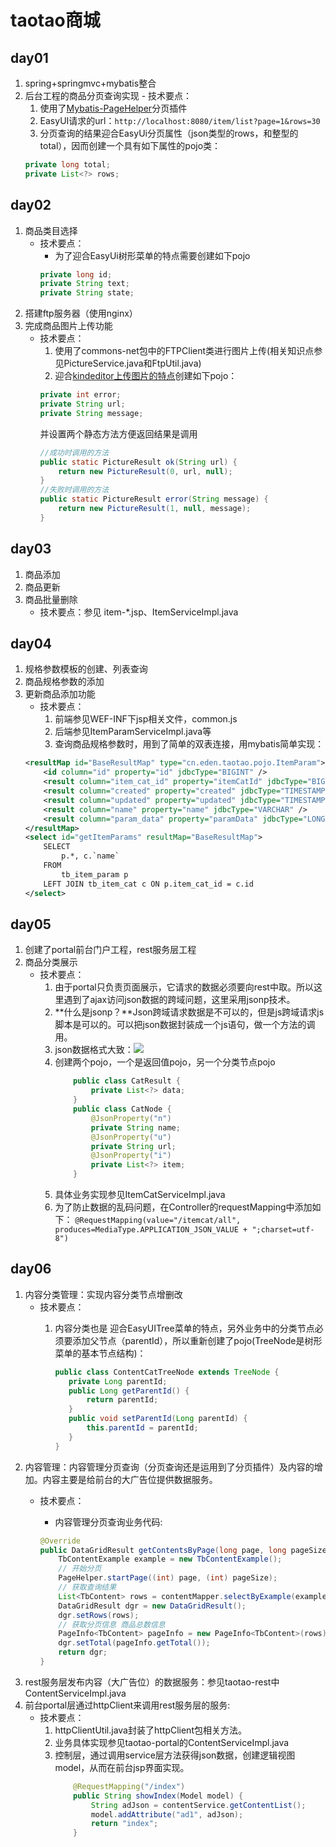 # taotao商城
## day01
  1. spring+springmvc+mybatis整合
  2. 后台工程的商品分页查询实现 
	- 技术要点：
		1. 使用了[Mybatis-PageHelper](https://github.com/pagehelper/Mybatis-PageHelper)分页插件
		2. EasyUI请求的url：`http://localhost:8080/item/list?page=1&rows=30`
		3. 分页查询的结果迎合EasyUi分页属性（json类型的rows，和整型的total），因而创建一个具有如下属性的pojo类：
        ```java
        private long total;
        private List<?> rows;
        ```

## day02
1. 商品类目选择
	- 技术要点：
		- 为了迎合EasyUi树形菜单的特点需要创建如下pojo 
		```java
        private long id;
		private String text;
		private String state;
        ```
2. 搭建ftp服务器（使用nginx）
3. 完成商品图片上传功能
	- 技术要点：
		1. 使用了commons-net包中的FTPClient类进行图片上传(相关知识点参见PictureService.java和FtpUtil.java)
		2. 迎合[kindeditor上传图片的特点](http://kindeditor.net/docs/upload.html)创建如下pojo：
		```java
        private int error;
		private String url;
		private String message;
        ```
		并设置两个静态方法方便返回结果是调用
		```java
		//成功时调用的方法
		public static PictureResult ok(String url) {
			return new PictureResult(0, url, null);
		}
		//失败时调用的方法
		public static PictureResult error(String message) {
			return new PictureResult(1, null, message);
		}
		```

## day03
1. 商品添加
2. 商品更新
3. 商品批量删除
	- 技术要点：参见 item-*.jsp、ItemServiceImpl.java


## day04
1. 规格参数模板的创建、列表查询
2. 商品规格参数的添加
3. 更新商品添加功能
	- 技术要点：
		1. 前端参见WEF-INF下jsp相关文件，common.js
		2. 后端参见ItemParamServiceImpl.java等
		3. 查询商品规格参数时，用到了简单的双表连接，用mybatis简单实现：
	```xml
	<resultMap id="BaseResultMap" type="cn.eden.taotao.pojo.ItemParam">
		<id column="id" property="id" jdbcType="BIGINT" />
		<result column="item_cat_id" property="itemCatId" jdbcType="BIGINT" />
		<result column="created" property="created" jdbcType="TIMESTAMP" />
		<result column="updated" property="updated" jdbcType="TIMESTAMP" />
		<result column="name" property="name" jdbcType="VARCHAR" />
		<result column="param_data" property="paramData" jdbcType="LONGVARCHAR" />
	</resultMap>	
	<select id="getItemParams" resultMap="BaseResultMap">
		SELECT
			p.*, c.`name`
		FROM
			tb_item_param p
		LEFT JOIN tb_item_cat c ON p.item_cat_id = c.id
	</select>
	```


## day05
1. 创建了portal前台门户工程，rest服务层工程
2. 商品分类展示
	- 技术要点：
		1. 由于portal只负责页面展示，它请求的数据必须要向rest中取。所以这里遇到了ajax访问json数据的跨域问题，这里采用jsonp技术。
		2. **什么是jsonp？**Json跨域请求数据是不可以的，但是js跨域请求js脚本是可以的。可以把json数据封装成一个js语句，做一个方法的调用。  
		3. json数据格式大致：![](http://i.imgur.com/GEu4560.png)
		4. 创建两个pojo，一个是返回值pojo，另一个分类节点pojo
			```java
				public class CatResult {
					private List<?> data;	
				}
				public class CatNode {
					@JsonProperty("n")
					private String name;
					@JsonProperty("u")
					private String url;
					@JsonProperty("i")
					private List<?> item;
				}
			```
		5. 具体业务实现参见ItemCatServiceImpl.java
		6. 为了防止数据的乱码问题，在Controller的requestMapping中添加如下：
		`@RequestMapping(value="/itemcat/all", produces=MediaType.APPLICATION_JSON_VALUE + ";charset=utf-8")`

## day06

 1. 内容分类管理：实现内容分类节点增删改
	  - 技术要点： 
         1. 内容分类也是 迎合EasyUITree菜单的特点，另外业务中的分类节点必须要添加父节点（parentId），所以重新创建了pojo(TreeNode是树形菜单的基本节点结构)：
         
	         ```java
	        public class ContentCatTreeNode extends TreeNode {
	        	private Long parentId;
	        	public Long getParentId() {
	        		return parentId;
	        	}
	        	public void setParentId(Long parentId) {
	        		this.parentId = parentId;
	        	}
	        }
			```
 2. 内容管理：内容管理分页查询（分页查询还是运用到了分页插件）及内容的增加。内容主要是给前台的大广告位提供数据服务。
	- 技术要点：
		- 内容管理分页查询业务代码:
   
		```java
		@Override
		public DataGridResult getContentsByPage(long page, long pageSize) {
		    TbContentExample example = new TbContentExample();
		    // 开始分页
		    PageHelper.startPage((int) page, (int) pageSize);
		    // 获取查询结果
		    List<TbContent> rows = contentMapper.selectByExample(example);
		    DataGridResult dgr = new DataGridResult();
		    dgr.setRows(rows);
		    // 获取分页信息 商品总数信息
		    PageInfo<TbContent> pageInfo = new PageInfo<TbContent>(rows);
		    dgr.setTotal(pageInfo.getTotal());
		    return dgr;
		}
		```     
 3. rest服务层发布内容（大广告位）的数据服务：参见taotao-rest中ContentServiceImpl.java
 4. 前台portal层通过httpClient来调用rest服务层的服务:
	 - 技术要点：
		 1. httpClientUtil.java封装了httpClient包相关方法。
		 2. 业务具体实现参见taotao-portal的ContentServiceImpl.java
		 3. 控制层，通过调用service层方法获得json数据，创建逻辑视图model，从而在前台jsp界面实现。
			```java
				@RequestMapping("/index")
				public String showIndex(Model model) {
					String adJson = contentService.getContentList();
					model.addAttribute("ad1", adJson);
					return "index";
				}
			```

        


      

  

  

		



